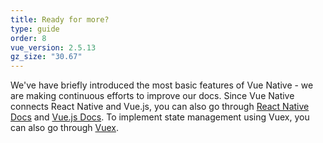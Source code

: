 ```yaml
---
title: Ready for more?
type: guide
order: 8
vue_version: 2.5.13
gz_size: "30.67"
---
```


We've have briefly introduced the most basic features of Vue Native - we are making continuous efforts to improve our docs.
Since Vue Native connects React Native and Vue.js, you can also go through [React Native Docs](https://facebook.github.io/react-native/docs/getting-started.html) and [Vue.js Docs](https://vuejs.org/v2/guide/).
To implement state management using Vuex, you can also go through [Vuex](https://vuex.vuejs.org/guide/).